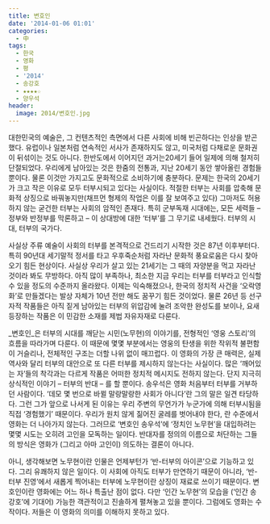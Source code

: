 ```yaml
---
title: 변호인
date: '2014-01-06 01:01'
categories:
  - 中
tags:
  - 한국
  - 영화
  - 평
  - '2014'
  - 송강호
  - ★★★★☆
  - 양우석
header:
  image: 2014/변호인.jpg
---
```


대한민국의 예술은, 그 컨텐츠적인 측면에서 다른 사회에 비해 빈곤하다는 인상을 받곤 했다. 유럽이나 일본처럼 연속적인 서사가 존재하지도 않고, 미국처럼 다채로운 문화권이 뒤섞이는 것도 아니다. 한반도에서 이어지던 과거는20세기 들어 일제에 의해 철저히 단절되었다. 우리에게 남아있는 것은 한줌의 전통과, 지난 20세기 동안 쌓아올린 경험들 뿐이다. 물론 이것만 가지고도 문화적으로 소비하기에 충분하다. 문제는 한국의 20세기가 크고 작은 이유로 모두 터부시되고 있다는 사실이다. 적절한 터부는 사회를 압축해 문화적 상징으로 바꿔놓지만(채프먼 형제의 작업은 이를 잘 보여주고 있다) 그마저도 허용하지 않는 굳건한 터부는 사회의 암적인 존재다. 특히 군부독재 시대에는, 모든 세력들 – 정부와 반정부를 막론하고 – 이 상대방에 대한 ‘터부’를 그 무기로 내세웠다. 터부의 시대, 터부의 국가다.

사실상 주류 예술이 사회의 터부를 본격적으로 건드리기 시작한 것은 87년 이후부터다. 특히 90년대 세기말적 정서를 타고 우후죽순처럼 자라난 문화적 풍요로움은 다시 찾아오기 힘든 현상이다. 사실상 우리가 살고 있는 21세기는 그 때의 자양분을 먹고 자라난 것이라 봐도 무방하다. 아직 많이 부족하나, 최소한 지금 우리는 터부를 터부라고 인식할 수 있을 정도의 수준까지 올라왔다. 이제는 익숙해졌으나, 한국의 정치적 사건을 ‘오락영화’로 만들겠다는 발상 자체가 10년 전만 해도 꿈꾸기 힘든 것이었다. 물론 26년 등 선구자적 작품들은 아직 짙게 남아있는 터부의 위압감에 눌려 조악한 완성도를 보이나, 요새 등장하는 작품은 이 민감한 소재를 제법 자유자재로 다룬다.

_변호인_은 터부의 시대를 깨닫는 시민(노무현)의 이야기를, 전형적인 ‘영웅 스토리’의 흐름을 따라가며 다룬다. 이 때문에 몇몇 부분에서는 영웅의 탄생을 위한 작위적 불편함이 거슬리나, 전체적인 구조는 더할 나위 없이 매끄럽다. 이 영화의 가장 큰 매력은, 실제 역사와 달리 터부의 대안으로 또 다른 터부를 제시하지 않는다는 사실이다. 많은 ‘깨어있는 자’들의 착각과는 다르게 작품은 어떠한 정치적 메시지도 전하지 않는다. 단지 지극히 상식적인 이야기 – 터부의 반대 – 를 할 뿐이다. 송우석은 영화 처음부터 터부를 거부하던 사람이다. ‘데모 몇 번으로 바뀔 말랑말랑한 사회가 아니다’란 그의 말은 일견 타당하다. 그런 그가 앞으로 나서게 된 이유는 우리 주변의 무언가가 누군가에 의해 터부시됨을 직접 ‘경험했기’ 때문이다. 우리가 원치 않게 짊어진 굴레를 벗어내야 한다, 란 수준에서 영화는 더 나아가지 않는다. 그러므로 ‘변호인 송우석’에 ‘정치인 노무현’을 대입하려는 몇몇 시도는 오히려 고인을 모독하는 일이다. 반대자를 정의의 이름으로 처단하는 그들의 방식은 영화가 (그리고 아마 고인이) 의도하는 결론이 아니다.

아니, 생각해보면 노무현이란 인물은 언제부턴가 ‘반-터부의 아이콘’으로 기능하고 있다. 그리 유쾌하지 않은 일이다. 이 사회에 아직도 터부가 만연하기 때문이 아니라, ‘반-터부 진영’에서 새롭게 찍어내는 터부에 노무현이란 상징이 재료로 쓰이기 때문이다. 변호인이란 영화에는 어느 하나 특출난 점이 없다. 다만 ‘인간 노무현’의 모습을 (‘인간 송강호’에 기대어) 가능한 객관적이고 진솔하게 펼쳐놓고 있을 뿐이다. 그럼에도 영화는 수작이다. 저들은 이 영화의 의미를 이해하지 못하고 있다.
